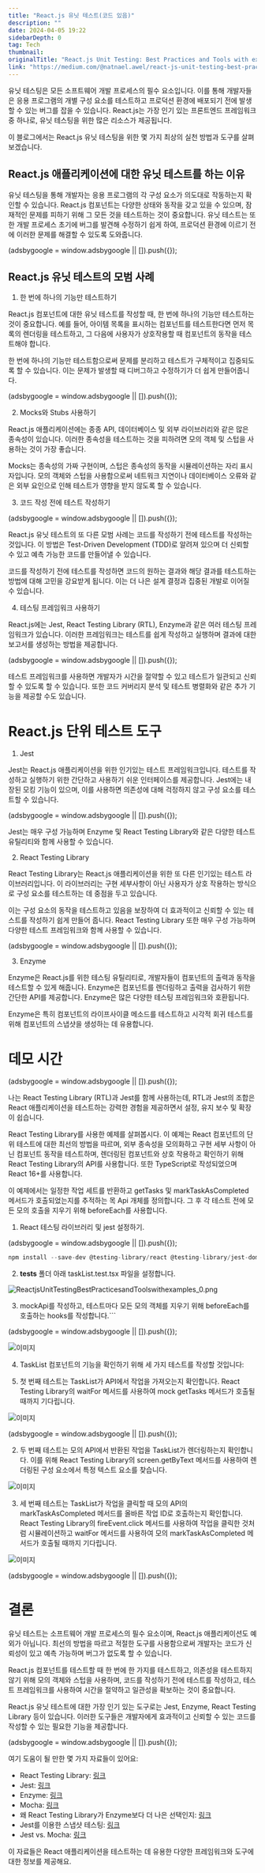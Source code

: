 ```yaml
---
title: "React.js 유닛 테스트(코드 있음)"
description: ""
date: 2024-04-05 19:22
sidebarDepth: 0
tag: Tech
thumbnail: 
originalTitle: "React.js Unit Testing: Best Practices and Tools with examples"
link: "https://medium.com/@natnael.awel/react-js-unit-testing-best-practices-and-tools-5454a01326ea"
---
```



유닛 테스팅은 모든 소프트웨어 개발 프로세스의 필수 요소입니다. 이를 통해 개발자들은 응용 프로그램의 개별 구성 요소를 테스트하고 프로덕션 환경에 배포되기 전에 발생할 수 있는 버그를 잡을 수 있습니다. React.js는 가장 인기 있는 프론트엔드 프레임워크 중 하나로, 유닛 테스팅을 위한 많은 리소스가 제공됩니다.

이 블로그에서는 React.js 유닛 테스팅을 위한 몇 가지 최상의 실천 방법과 도구를 살펴보겠습니다.

## React.js 애플리케이션에 대한 유닛 테스트를 하는 이유

유닛 테스팅을 통해 개발자는 응용 프로그램의 각 구성 요소가 의도대로 작동하는지 확인할 수 있습니다. React.js 컴포넌트는 다양한 상태와 동작을 갖고 있을 수 있으며, 잠재적인 문제를 피하기 위해 그 모든 것을 테스트하는 것이 중요합니다. 유닛 테스트는 또한 개발 프로세스 초기에 버그를 발견해 수정하기 쉽게 하여, 프로덕션 환경에 이르기 전에 이러한 문제를 해결할 수 있도록 도와줍니다.

<!-- ui-log 수평형 -->
<ins class="adsbygoogle"
  style="display:block"
  data-ad-client="ca-pub-4877378276818686"
  data-ad-slot="9743150776"
  data-ad-format="auto"
  data-full-width-responsive="true"></ins>
<component is="script">
(adsbygoogle = window.adsbygoogle || []).push({});
</component>

## React.js 유닛 테스트의 모범 사례

1. 한 번에 하나의 기능만 테스트하기

React.js 컴포넌트에 대한 유닛 테스트를 작성할 때, 한 번에 하나의 기능만 테스트하는 것이 중요합니다. 예를 들어, 아이템 목록을 표시하는 컴포넌트를 테스트한다면 먼저 목록의 렌더링을 테스트하고, 그 다음에 사용자가 상호작용할 때 컴포넌트의 동작을 테스트해야 합니다.

한 번에 하나의 기능만 테스트함으로써 문제를 분리하고 테스트가 구체적이고 집중되도록 할 수 있습니다. 이는 문제가 발생할 때 디버그하고 수정하기가 더 쉽게 만들어줍니다.

<!-- ui-log 수평형 -->
<ins class="adsbygoogle"
  style="display:block"
  data-ad-client="ca-pub-4877378276818686"
  data-ad-slot="9743150776"
  data-ad-format="auto"
  data-full-width-responsive="true"></ins>
<component is="script">
(adsbygoogle = window.adsbygoogle || []).push({});
</component>

2. Mocks와 Stubs 사용하기

React.js 애플리케이션에는 종종 API, 데이터베이스 및 외부 라이브러리와 같은 많은 종속성이 있습니다. 이러한 종속성을 테스트하는 것을 피하려면 모의 객체 및 스텁을 사용하는 것이 가장 좋습니다.

Mocks는 종속성의 가짜 구현이며, 스텁은 종속성의 동작을 시뮬레이션하는 자리 표시자입니다. 모의 객체와 스텁을 사용함으로써 네트워크 지연이나 데이터베이스 오류와 같은 외부 요인으로 인해 테스트가 영향을 받지 않도록 할 수 있습니다.

3. 코드 작성 전에 테스트 작성하기

<!-- ui-log 수평형 -->
<ins class="adsbygoogle"
  style="display:block"
  data-ad-client="ca-pub-4877378276818686"
  data-ad-slot="9743150776"
  data-ad-format="auto"
  data-full-width-responsive="true"></ins>
<component is="script">
(adsbygoogle = window.adsbygoogle || []).push({});
</component>

React.js 유닛 테스트의 또 다른 모범 사례는 코드를 작성하기 전에 테스트를 작성하는 것입니다. 이 방법은 Test-Driven Development (TDD)로 알려져 있으며 더 신뢰할 수 있고 예측 가능한 코드를 만들어낼 수 있습니다.

코드를 작성하기 전에 테스트를 작성하면 코드의 원하는 결과와 해당 결과를 테스트하는 방법에 대해 고민을 강요받게 됩니다. 이는 더 나은 설계 결정과 집중된 개발로 이어질 수 있습니다.

4. 테스팅 프레임워크 사용하기

React.js에는 Jest, React Testing Library (RTL), Enzyme과 같은 여러 테스팅 프레임워크가 있습니다. 이러한 프레임워크는 테스트를 쉽게 작성하고 실행하며 결과에 대한 보고서를 생성하는 방법을 제공합니다.

<!-- ui-log 수평형 -->
<ins class="adsbygoogle"
  style="display:block"
  data-ad-client="ca-pub-4877378276818686"
  data-ad-slot="9743150776"
  data-ad-format="auto"
  data-full-width-responsive="true"></ins>
<component is="script">
(adsbygoogle = window.adsbygoogle || []).push({});
</component>

테스트 프레임워크를 사용하면 개발자가 시간을 절약할 수 있고 테스트가 일관되고 신뢰할 수 있도록 할 수 있습니다. 또한 코드 커버리지 분석 및 테스트 병렬화와 같은 추가 기능을 제공할 수도 있습니다.

# React.js 단위 테스트 도구

1. Jest

Jest는 React.js 애플리케이션을 위한 인기있는 테스트 프레임워크입니다. 테스트를 작성하고 실행하기 위한 간단하고 사용하기 쉬운 인터페이스를 제공합니다. Jest에는 내장된 모킹 기능이 있으며, 이를 사용하면 의존성에 대해 걱정하지 않고 구성 요소를 테스트할 수 있습니다.

<!-- ui-log 수평형 -->
<ins class="adsbygoogle"
  style="display:block"
  data-ad-client="ca-pub-4877378276818686"
  data-ad-slot="9743150776"
  data-ad-format="auto"
  data-full-width-responsive="true"></ins>
<component is="script">
(adsbygoogle = window.adsbygoogle || []).push({});
</component>

Jest는 매우 구성 가능하며 Enzyme 및 React Testing Library와 같은 다양한 테스트 유틸리티와 함께 사용할 수 있습니다.

2. React Testing Library

React Testing Library는 React.js 애플리케이션을 위한 또 다른 인기있는 테스트 라이브러리입니다. 이 라이브러리는 구현 세부사항이 아닌 사용자가 상호 작용하는 방식으로 구성 요소를 테스트하는 데 중점을 두고 있습니다.

이는 구성 요소의 동작을 테스트하고 있음을 보장하여 더 효과적이고 신뢰할 수 있는 테스트를 작성하기 쉽게 만들어 줍니다. React Testing Library 또한 매우 구성 가능하며 다양한 테스트 프레임워크와 함께 사용할 수 있습니다.

<!-- ui-log 수평형 -->
<ins class="adsbygoogle"
  style="display:block"
  data-ad-client="ca-pub-4877378276818686"
  data-ad-slot="9743150776"
  data-ad-format="auto"
  data-full-width-responsive="true"></ins>
<component is="script">
(adsbygoogle = window.adsbygoogle || []).push({});
</component>

3. Enzyme

Enzyme은 React.js를 위한 테스팅 유틸리티로, 개발자들이 컴포넌트의 출력과 동작을 테스트할 수 있게 해줍니다. Enzyme은 컴포넌트를 렌더링하고 출력을 검사하기 위한 간단한 API를 제공합니다. Enzyme은 많은 다양한 테스팅 프레임워크와 호환됩니다.

Enzyme은 특히 컴포넌트의 라이프사이클 메소드를 테스트하고 시각적 회귀 테스트를 위해 컴포넌트의 스냅샷을 생성하는 데 유용합니다.

# 데모 시간

<!-- ui-log 수평형 -->
<ins class="adsbygoogle"
  style="display:block"
  data-ad-client="ca-pub-4877378276818686"
  data-ad-slot="9743150776"
  data-ad-format="auto"
  data-full-width-responsive="true"></ins>
<component is="script">
(adsbygoogle = window.adsbygoogle || []).push({});
</component>

나는 React Testing Library (RTL)과 Jest를 함께 사용하는데, RTL과 Jest의 조합은 React 애플리케이션을 테스트하는 강력한 경험을 제공하면서 설정, 유지 보수 및 확장이 쉽습니다.

React Testing Library를 사용한 예제를 살펴봅시다. 이 예제는 React 컴포넌트의 단위 테스트에 대한 최선의 방법을 따르며, 외부 종속성을 모의화하고 구현 세부 사항이 아닌 컴포넌트 동작을 테스트하며, 렌더링된 컴포넌트와 상호 작용하고 확인하기 위해 React Testing Library의 API를 사용합니다. 또한 TypeScript로 작성되었으며 React 16+를 사용합니다.

이 예제에서는 일정한 작업 세트를 반환하고 getTasks 및 markTaskAsCompleted 메서드가 호출되었는지를 추적하는 목 Api 개체를 정의합니다. 그 후 각 테스트 전에 모든 모의 호출을 지우기 위해 beforeEach를 사용합니다.

1. React 테스팅 라이브러리 및 jest 설정하기.

<!-- ui-log 수평형 -->
<ins class="adsbygoogle"
  style="display:block"
  data-ad-client="ca-pub-4877378276818686"
  data-ad-slot="9743150776"
  data-ad-format="auto"
  data-full-width-responsive="true"></ins>
<component is="script">
(adsbygoogle = window.adsbygoogle || []).push({});
</component>

```js
npm install --save-dev @testing-library/react @testing-library/jest-dom jest ts-jest @types/jest
```

2. __tests__ 폴더 아래 taskList.test.tsx 파일을 설정합니다.

![ReactjsUnitTestingBestPracticesandToolswithexamples_0.png](./img/ReactjsUnitTestingBestPracticesandToolswithexamples_0.png)

3. mockApi를 작성하고, 테스트마다 모든 모의 객체를 지우기 위해 beforeEach를 호출하는 hooks를 작성합니다.```

<!-- ui-log 수평형 -->
<ins class="adsbygoogle"
  style="display:block"
  data-ad-client="ca-pub-4877378276818686"
  data-ad-slot="9743150776"
  data-ad-format="auto"
  data-full-width-responsive="true"></ins>
<component is="script">
(adsbygoogle = window.adsbygoogle || []).push({});
</component>


![이미지](./img/ReactjsUnitTestingBestPracticesandToolswithexamples_1.png)

4. TaskList 컴포넌트의 기능을 확인하기 위해 세 가지 테스트를 작성할 것입니다:

1. 첫 번째 테스트는 TaskList가 API에서 작업을 가져오는지 확인합니다. React Testing Library의 waitFor 메서드를 사용하여 mock getTasks 메서드가 호출될 때까지 기다립니다.

![이미지](./img/ReactjsUnitTestingBestPracticesandToolswithexamples_2.png)

<!-- ui-log 수평형 -->
<ins class="adsbygoogle"
  style="display:block"
  data-ad-client="ca-pub-4877378276818686"
  data-ad-slot="9743150776"
  data-ad-format="auto"
  data-full-width-responsive="true"></ins>
<component is="script">
(adsbygoogle = window.adsbygoogle || []).push({});
</component>

2. 두 번째 테스트는 모의 API에서 반환된 작업을 TaskList가 렌더링하는지 확인합니다. 이를 위해 React Testing Library의 screen.getByText 메서드를 사용하여 렌더링된 구성 요소에서 특정 텍스트 요소를 찾습니다.

![이미지](./img/ReactjsUnitTestingBestPracticesandToolswithexamples_3.png)

3. 세 번째 테스트는 TaskList가 작업을 클릭할 때 모의 API의 markTaskAsCompleted 메서드를 올바른 작업 ID로 호출하는지 확인합니다. React Testing Library의 fireEvent.click 메서드를 사용하여 작업을 클릭한 것처럼 시뮬레이션하고 waitFor 메서드를 사용하여 모의 markTaskAsCompleted 메서드가 호출될 때까지 기다립니다.

![이미지](./img/ReactjsUnitTestingBestPracticesandToolswithexamples_4.png)

<!-- ui-log 수평형 -->
<ins class="adsbygoogle"
  style="display:block"
  data-ad-client="ca-pub-4877378276818686"
  data-ad-slot="9743150776"
  data-ad-format="auto"
  data-full-width-responsive="true"></ins>
<component is="script">
(adsbygoogle = window.adsbygoogle || []).push({});
</component>

# 결론

유닛 테스트는 소프트웨어 개발 프로세스의 필수 요소이며, React.js 애플리케이션도 예외가 아닙니다. 최선의 방법을 따르고 적절한 도구를 사용함으로써 개발자는 코드가 신뢰성이 있고 예측 가능하며 버그가 없도록 할 수 있습니다.

React.js 컴포넌트를 테스트할 때 한 번에 한 가지를 테스트하고, 의존성을 테스트하지 않기 위해 모의 객체와 스텁을 사용하며, 코드를 작성하기 전에 테스트를 작성하고, 테스트 프레임워크를 사용하여 시간을 절약하고 일관성을 확보하는 것이 중요합니다.

React.js 유닛 테스트에 대한 가장 인기 있는 도구로는 Jest, Enzyme, React Testing Library 등이 있습니다. 이러한 도구들은 개발자에게 효과적이고 신뢰할 수 있는 코드를 작성할 수 있는 필요한 기능을 제공합니다.

<!-- ui-log 수평형 -->
<ins class="adsbygoogle"
  style="display:block"
  data-ad-client="ca-pub-4877378276818686"
  data-ad-slot="9743150776"
  data-ad-format="auto"
  data-full-width-responsive="true"></ins>
<component is="script">
(adsbygoogle = window.adsbygoogle || []).push({});
</component>

여기 도움이 될 만한 몇 가지 자료들이 있어요:

- React Testing Library: [링크](https://testing-library.com/docs/react-testing-library/intro/)
- Jest: [링크](https://jestjs.io/docs/en/getting-started)
- Enzyme: [링크](https://enzymejs.github.io/enzyme/)
- Mocha: [링크](https://mochajs.org/)
- 왜 React Testing Library가 Enzyme보다 더 나은 선택인지: [링크](https://kentcdodds.com/blog/why-i-prefer-testing-library-over-enzyme)
- Jest를 이용한 스냅샷 테스팅: [링크](https://jestjs.io/docs/en/snapshot-testing)
- Jest vs. Mocha: [링크](https://blog.logrocket.com/jest-vs-mocha-comparing-javascript-testing-frameworks/)

이 자료들은 React 애플리케이션을 테스트하는 데 유용한 다양한 프레임워크와 도구에 대한 정보를 제공해요.
